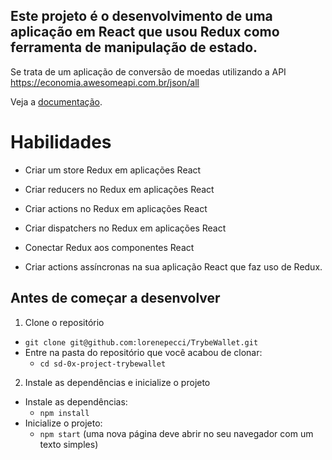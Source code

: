 ## Este projeto é o desenvolvimento de uma aplicação em React que usou Redux como ferramenta de manipulação de estado.

Se trata de um aplicação de conversão de moedas utilizando a API <https://economia.awesomeapi.com.br/json/all>

Veja a [documentação](https://docs.awesomeapi.com.br/api-de-moedas).

# Habilidades

- Criar um store Redux em aplicações React

- Criar reducers no Redux em aplicações React

- Criar actions no Redux em aplicações React

- Criar dispatchers no Redux em aplicações React

- Conectar Redux aos componentes React

- Criar actions assíncronas na sua aplicação React que faz uso de Redux.

## Antes de começar a desenvolver

1. Clone o repositório

- `git clone git@github.com:lorenepecci/TrybeWallet.git`
- Entre na pasta do repositório que você acabou de clonar:
  - `cd sd-0x-project-trybewallet`

2. Instale as dependências e inicialize o projeto

- Instale as dependências:
  - `npm install`
- Inicialize o projeto:
  - `npm start` (uma nova página deve abrir no seu navegador com um texto simples)
